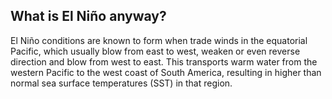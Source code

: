 ## What is El Niño anyway?
El Niño conditions are known to form when trade winds in the equatorial Pacific, which usually blow from east to west, weaken or even reverse direction and blow from west to east. This transports warm water from the western Pacific to the west coast of South America, resulting in higher than normal sea surface temperatures (SST) in that region.